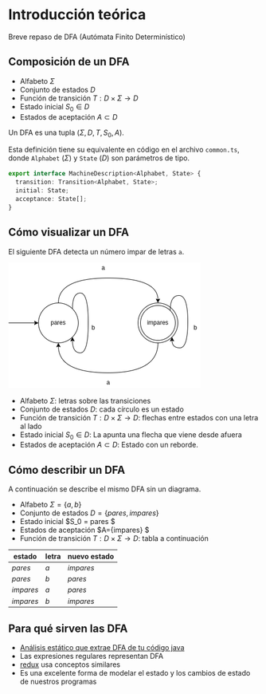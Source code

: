 # Introducción teórica
Breve repaso de DFA (Autómata Finito Determinístico)

## Composición de un DFA
- Alfabeto $\Sigma$
- Conjunto de estados $D$
- Función de transición $T:D\times\Sigma\rightarrow D$
- Estado inicial $S_0 \in D$
- Estados de aceptación $A \subset D$

Un DFA es una tupla $(\Sigma,D,T,S_0,A)$.

Esta definición tiene su equivalente en código en el archivo `common.ts`, donde `Alphabet` ($\Sigma$) y `State` ($D$) son parámetros de tipo.

```ts
export interface MachineDescription<Alphabet, State> {
  transition: Transition<Alphabet, State>;
  initial: State;
  acceptance: State[];
}
```

## Cómo visualizar un DFA
El siguiente DFA detecta un número impar de letras `a`.

![automata](./automata.png)

- Alfabeto $\Sigma$: letras sobre las transiciones
- Conjunto de estados $D$: cada círculo es un estado
- Función de transición $T:D\times\Sigma\rightarrow D$: flechas entre estados con una letra al lado
- Estado inicial $S_0 \in D$: La apunta una flecha que viene desde afuera
- Estados de aceptación $A \subset D$: Estado con un reborde.

## Cómo describir un DFA
A continuación se describe el mismo DFA sin un diagrama.

- Alfabeto $\Sigma = \{a,b\}$
- Conjunto de estados $D=\{pares, impares\}$
- Estado inicial $S_0 = pares $
- Estados de aceptación $A={impares} $
- Función de transición $T:D\times\Sigma\rightarrow D$: tabla a continuación

|estado|letra|nuevo estado|
|-|-|-|
|$pares$|$a$|$impares$|
|$pares$|$b$|$pares$|
|$impares$|$a$|$pares$|
|$impares$|$b$|$impares$|

## Para qué sirven las DFA
- [Análisis estático que extrae DFA de tu código java](https://www.researchgate.net/publication/269384270_Extracting_finite_state_representation_of_Java_programs)
- Las expresiones regulares representan DFA
- [redux](https://redux.js.org) usa conceptos similares
- Es una excelente forma de modelar el estado y los cambios de estado de nuestros programas